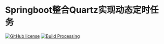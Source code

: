 # Springboot整合Quartz实现动态定时任务

[![GitHub license](https://img.shields.io/badge/license-Apache%202-blue.svg)](./LICENSE)
[![Build Processing](https://img.shields.io/appveyor/build/redlix/demo/master)]()
